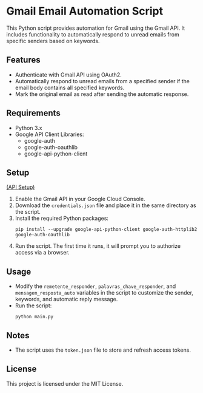 # Gmail Email Automation Script

This Python script provides automation for Gmail using the Gmail API. It includes functionality to automatically respond to unread emails from specific senders based on keywords.

## Features

- Authenticate with Gmail API using OAuth2.
- Automatically respond to unread emails from a specified sender if the email body contains all specified keywords.
- Mark the original email as read after sending the automatic response.

## Requirements

- Python 3.x
- Google API Client Libraries:
  - google-auth
  - google-auth-oauthlib
  - google-api-python-client

## Setup

[(API Setup)](https://developers.google.com/workspace/gmail/api/quickstart/python?hl=pt-br)

1. Enable the Gmail API in your Google Cloud Console.
2. Download the `credentials.json` file and place it in the same directory as the script.
3. Install the required Python packages:
   ```
   pip install --upgrade google-api-python-client google-auth-httplib2 google-auth-oauthlib
   ```
4. Run the script. The first time it runs, it will prompt you to authorize access via a browser.

## Usage

- Modify the `remetente_responder`, `palavras_chave_responder`, and `mensagem_resposta_auto` variables in the script to customize the sender, keywords, and automatic reply message.
- Run the script:
  ```
  python main.py
  ```

## Notes

- The script uses the `token.json` file to store and refresh access tokens.

## License

This project is licensed under the MIT License.
